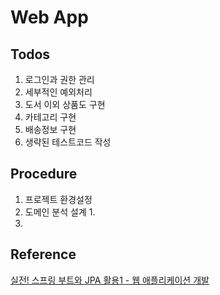 # Web App
## Todos
1. 로그인과 권한 관리
2. 세부적인 예외처리
3. 도서 이외 상품도 구현
4. 카테고리 구현
5. 배송정보 구현
6. 생략된 테스트코드 작성

## Procedure
1. 프로젝트 환경설정
2. 도메인 분석 설계
   1. 
3. 

## Reference
[실전! 스프링 부트와 JPA 활용1 - 웹 애플리케이션 개발](https://www.inflearn.com/course/스프링부트-JPA-활용-1/dashboard)